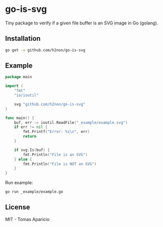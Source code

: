 # go-is-svg

Tiny package to verify if a given file buffer is an SVG image in Go (golang).

## Installation

```bash
go get -u github.com/h2non/go-is-svg
```

## Example

```go
package main

import (
	"fmt"
	"io/ioutil"

	svg "github.com/h2non/go-is-svg"
)

func main() {
	buf, err := ioutil.ReadFile("_example/example.svg")
	if err != nil {
		fmt.Printf("Error: %s\n", err)
		return
	}

	if svg.Is(buf) {
		fmt.Println("File is an SVG")
	} else {
		fmt.Println("File is NOT an SVG")
	}
}
```

Run example:
```bash
go run _example/example.go
```

## License

MIT - Tomas Aparicio
